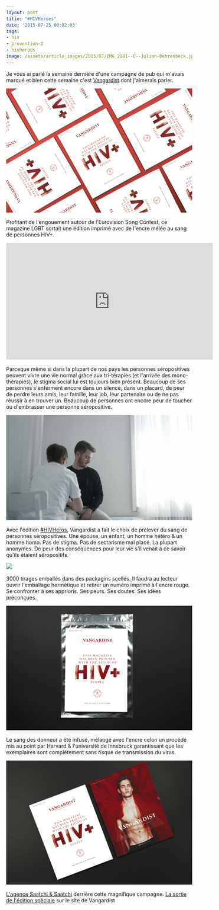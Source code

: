 ```yaml
---
layout: post
title: "#HIVHeroes"
date: '2015-07-25 00:02:03'
tags:
- hiv
- prevention-2
- hivheroes
image: /assets/article_images/2015/07/IMG_2181--C--Julian-Behrenbeck.jpg
---
```


Je vous ai parlé la semaine dernière d'une campagne de pub qui m'avais marqué et bien cette semaine c'est [Vangardist](http://www.vangardist.com/) dont j'aimerais parler.

![](/assets/article_images/2015/07/PRESS_3-1--C--Julian-Behrenbeck.jpg)

Profitant de l'engouement autour de l'Eurovision Song Contest, ce magazine LGBT sortait une édition imprimé avec de l'encre mélée au sang de personnes HIV+.

<iframe width="560" height="315" src="https://www.youtube.com/embed/c9b6lTRnRqQ" frameborder="0" allowfullscreen></iframe>

Parceque même si dans la plupart de nos pays les personnes séropositives peuvent vivre une vie normal gràce aux tri-térapies (et l'arrivée des mono-thérapies), le stigma social lui est toujours bien présent. Beaucoup de ses personnes s'enferment encore dans un silence, dans un placard, de peur de perdre leurs amis, leur famille, leur job, leur partenaire ou de ne pas réussir à en trouver un. Beaucoup de personnes ont encore peur de toucher ou d'embrasser une personne séropositive.

![](/assets/article_images/2015/07/0000475-jpg-JPEG.jpg)

Avec l'édition [#HIVHeros](http://www.hivheroes.org/), Vangardist a fait le choix de prélever du sang de personnes séropositives. Une épouse, un enfant, un homme hétéro & un homme homo. Pas de stigma. Pas de sectarisme mal placé. La plupart anonymes. De peur des conséquences pour leur vie s'il venait à ce savoir qu'ils étaient séropositifs.

![](/assets/article_images/2015/07/Wyndham-Mead--c--Andre-Gehrmann.jpg)

3000 tirages emballés dans des packagins scellés. Il faudra au lecteur ouvrir l'emballage hermétique et retirer un numéro imprimé à l'encre rouge. Se confronter à ses apprioris. Ses peurs. Ses doutes. Ses idées préconçues.

![](/assets/article_images/2015/07/Press_6-1--C--Julian-Behrenbeck.jpg)

Le sang des donneur a été infusé, mélangé avec l'encre celon un procédé mis au point par Harvard & l'université de Innsbruck garantissant que les exemplaires sont complétement sans risque de transmission du virus.

![](/assets/article_images/2015/07/Press_1-1--C--Julian-Behrenbeck.jpg)

[L'agence Saatchi & Saatchi](http://saatchi.com/en-us/news/vangardist-magazine-confronts-hiv-head-on-with-blood-infused-ink/) derrière cette magnifique campagne.
[La sortie de l'édition spéciale](http://www.vangardist.com/news-article/das-erste-magazin-gedruckt-mit-dem-blut-von-hiv-menschen) sur le site de Vangardist
